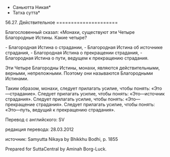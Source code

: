 * Саньютта Никая*
* Татха сутта*

56\.27\. Действительное
\=\=\=\=\=\=\=\=\=\=\=\=\=\=\=\=\=\=\=\=\=

Благословенный сказал: «Монахи, существуют эти Четыре Благородные Истины\. Какие четыре?

\- Благородная Истина о страдании,
\- Благородная Истина об источнике страдания,
\- Благородная Истина о прекращении страдания,
\- Благородная Истина о пути, ведущем к прекращению страдания\.

Эти Четыре Благородны Истины, монахи, являются действительными, верными, непреложными\. Поэтому они называются Благородными Истинами\.

Таким образом, монахи, следует прилагать усилие, чтобы понять: «Это—страдание»\. Следует прилагать усилие, чтобы понять: «Это—источник страдания»\. Следует прилагать усилие, чтобы понять: «Это—прекращение страдания»\. Следует прилагать усилие, чтобы понять: «Это—путь, ведущий к прекращению страдания»\.

Перевод с английского: SV

редакция перевода: 28\.03\.2012

источник: Samyutta Nikaya by Bhikkhu Bodhi, p\. 1855

Prepared for SuttaCentral by Aminah Borg\-Luck\.